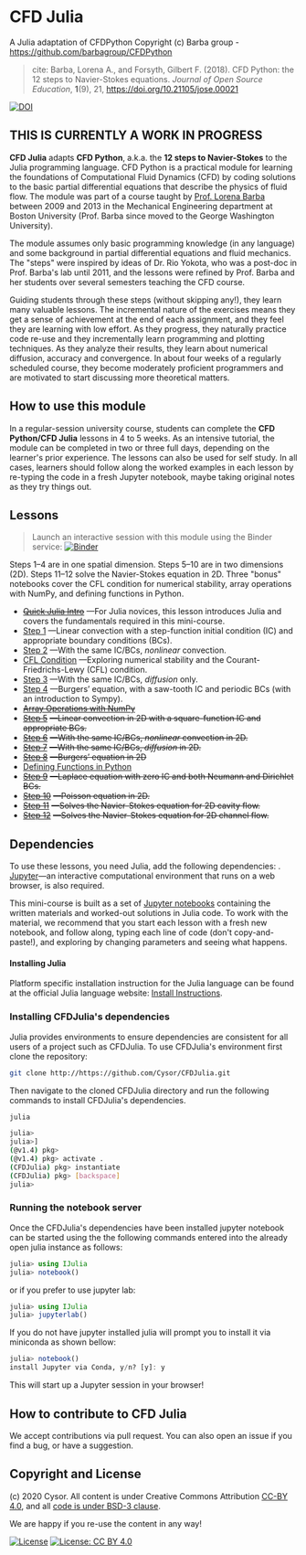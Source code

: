 
# CFD Julia
A Julia adaptation of CFDPython Copyright (c) Barba group - https://github.com/barbagroup/CFDPython

>cite: Barba, Lorena A., and Forsyth, Gilbert F. (2018). CFD Python: the 12 steps to Navier-Stokes equations. _Journal of Open Source Education_, **1**(9), 21, https://doi.org/10.21105/jose.00021

[![DOI](https://jose.theoj.org/papers/10.21105/jose.00021/status.svg)](https://doi.org/10.21105/jose.00021)

## THIS IS CURRENTLY A WORK IN PROGRESS

**CFD Julia** adapts **CFD Python**, a.k.a. the **12 steps to Navier-Stokes** to the Julia programming language. CFD Python is a practical module for learning the foundations of Computational Fluid Dynamics (CFD) by coding solutions to the basic partial differential equations that describe the physics of fluid flow.
The module was part of a course taught by [Prof. Lorena Barba](http://lorenabarba.com) between 2009 and 2013 in the Mechanical Engineering department at Boston University (Prof. Barba since moved to the George Washington University).

The module assumes only basic programming knowledge (in any language) and some background in partial differential equations and fluid mechanics. The "steps" were inspired by ideas of Dr. Rio Yokota, who was a post-doc in Prof. Barba's lab until 2011, and the lessons were refined by Prof. Barba and her students over several semesters teaching the CFD course.

Guiding students through these steps (without skipping any!), they learn many valuable lessons. The incremental nature of the exercises means they get a sense of achievement at the end of each assignment, and they feel they are learning with low effort. As they progress, they naturally practice code re-use and they incrementally learn programming and plotting techniques. As they analyze their results, they learn about numerical diffusion, accuracy and convergence. 
In about four weeks of a regularly scheduled course, they become moderately proficient programmers and are motivated to start discussing more theoretical matters.

## How to use this module

In a regular-session university course, students can complete the **CFD Python/CFD Julia** lessons in 4 to 5 weeks. 
As an intensive tutorial, the module can be completed in two or three full days, depending on the learner's prior experience. 
The lessons can also be used for self study. 
In all cases, learners should follow along the worked examples in each lesson by re-typing the code in a fresh Jupyter notebook, maybe taking original notes as they try things out. 

Lessons
-------
> Launch an interactive session with this module using the Binder service:
[![Binder](https://mybinder.org/badge.svg)](https://mybinder.org/v2/gh/barbagroup/CFDPython/master)

Steps 1–4 are in one spatial dimension. Steps 5–10 are in two dimensions (2D). Steps 11–12 solve the Navier-Stokes equation in 2D. Three "bonus" notebooks cover the CFL condition for numerical stability, array operations with NumPy, and defining functions in Python.

* [~~Quick Julia Intro~~]()
—For Julia novices, this lesson introduces Julia and covers the fundamentals required in this mini-course.
* [Step 1]()
—Linear convection with a step-function initial condition (IC) and appropriate boundary conditions (BCs).
* [Step 2]()
—With the same IC/BCs, _nonlinear_ convection.
* [CFL Condition]()
—Exploring numerical stability and the Courant-Friedrichs-Lewy (CFL) condition.
* [Step 3]()
—With the same IC/BCs, _diffusion_ only.
* [Step 4]()
—Burgers’ equation, with a saw-tooth IC and periodic BCs (with an introduction to Sympy).
* [~~Array Operations with NumPy~~]()
* [~~Step 5~~]()
~~—Linear convection in 2D with a square-function IC and appropriate BCs.~~
* [~~Step 6~~]()
~~—With the same IC/BCs, _nonlinear_ convection in 2D.~~
* [~~Step 7~~]()
~~—With the same IC/BCs, _diffusion_ in 2D.~~
* [~~Step 8~~]()
~~—Burgers’ equation in 2D~~
* [Defining Functions in Python]()
* [~~Step 9~~]()
~~—Laplace equation with zero IC and both Neumann and Dirichlet BCs.~~
* [~~Step 10~~]()
~~—Poisson equation in 2D.~~
* [~~Step 11~~]()
~~—Solves the Navier-Stokes equation for 2D cavity flow.~~
* [~~Step 12~~]()
~~—Solves the Navier-Stokes equation for 2D channel flow.~~


## Dependencies

To use these lessons, you need Julia, add the following dependencies: . [Jupyter](http://jupyter.org)—an interactive computational environment that runs on a web browser, is also required.

This mini-course is built as a set of [Jupyter notebooks](https://jupyter-notebook.readthedocs.org/en/latest/notebook.html) containing the written materials and worked-out solutions in Julia code. To work with the material, we recommend that you start each lesson with a fresh new notebook, and follow along, typing each line of code (don't copy-and-paste!), and exploring by changing parameters and seeing what happens. 


#### Installing Julia
Platform specific installation instruction for the Julia language can be found at the official Julia language website: [Install Instructions](https://julialang.org/downloads/platform/).

### Installing CFDJulia's dependencies
Julia provides environments to ensure dependencies are consistent for all users of a project such as CFDJulia. To use CFDJulia's environment first clone the repository:

```Bash
git clone http://https://github.com/Cysor/CFDJulia.git
```
Then navigate to the cloned CFDJulia directory and run the following commands to install CFDJulia's dependencies. 

```Bash
julia

julia>
julia>]
(@v1.4) pkg>
(@v1.4) pkg> activate .
(CFDJulia) pkg> instantiate
(CFDJulia) pkg> [backspace]
julia>
```

### Running the notebook server

Once the CFDJulia's dependencies have been installed jupyter notebook can be started using the the following commands entered into the already open julia instance as follows:

```Julia
julia> using IJulia
julia> notebook()
```
or if you prefer to use jupyter lab:

```Julia
julia> using IJulia
julia> jupyterlab()
```
If you do not have jupyter installed julia will prompt you to install it via miniconda as shown bellow:

```Julia
julia> notebook()
install Jupyter via Conda, y/n? [y]: y
```

This will start up a Jupyter session in your browser!

## How to contribute to CFD Julia

We accept contributions via pull request. You can also open an issue if you find a bug, or have a suggestion. 

## Copyright and License

(c) 2020 Cysor. All content is under Creative Commons Attribution [CC-BY 4.0](https://creativecommons.org/licenses/by/4.0/legalcode.txt), and all [code is under BSD-3 clause](https://github.com/engineersCode/EngComp/blob/master/LICENSE).

We are happy if you re-use the content in any way!

[![License](https://img.shields.io/badge/License-BSD%203--Clause-blue.svg)](https://opensource.org/licenses/BSD-3-Clause) [![License: CC BY 4.0](https://img.shields.io/badge/License-CC%20BY%204.0-lightgrey.svg)](https://creativecommons.org/licenses/by/4.0/)

